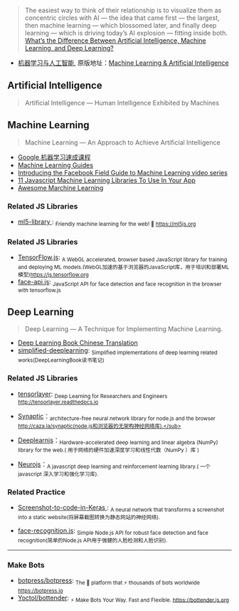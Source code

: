>The easiest way to think of their relationship is to visualize them as concentric circles with AI — the idea that came first — the largest, then machine learning — which blossomed later, and finally deep learning — which is driving today’s AI explosion —  fitting inside both. [What’s the Difference Between Artificial Intelligence, Machine Learning, and Deep Learning?](https://blogs.nvidia.com/blog/2016/07/29/whats-difference-artificial-intelligence-machine-learning-deep-learning-ai/)

- [机器学习与人工智能](https://www.bilibili.com/video/av20922906), 原版地址：[Machine Learning & Artificial Intelligence](https://www.youtube.com/watch?v=z-EtmaFJieY)

## **Artificial Intelligence**

>Artificial Intelligence  —  Human Intelligence Exhibited by Machines

## **Machine Learning**

>Machine Learning —  An Approach to Achieve Artificial Intelligence

- [Google 机器学习速成课程](https://developers.google.com/machine-learning/crash-course/)
- [Machine Learning Guides](https://developers.google.com/machine-learning/guides/)
- [Introducing the Facebook Field Guide to Machine Learning video series](https://research.fb.com/the-facebook-field-guide-to-machine-learning-video-series/)
- [11 Javascript Machine Learning Libraries To Use In Your App](https://blog.bitsrc.io/11-javascript-machine-learning-libraries-to-use-in-your-app-c49772cca46c)
- [Awesome Marchine Learning](https://github.com/shenwei356/awesome/blob/master/machine-learning.md)


### Related JS Libraries

- [ml5-library ](https://github.com/ml5js/ml5-library): <sub>Friendly machine learning for the web! 🤖 https://ml5js.org</sub>

### Related JS Libraries

- [TensorFlow.js](https://github.com/tensorflow/tfjs): <sub>A WebGL accelerated, browser based JavaScript library for training and deploying ML models.(WebGL加速的基于浏览器的JavaScript库，用于培训和部署ML模型)https://js.tensorflow.org</sub>
- [face-api.js](https://github.com/justadudewhohacks/face-api.js): <sub>JavaScript API for face detection and face recognition in the browser with tensorflow.js</sub>

## **Deep Learning**

>Deep Learning — A Technique for Implementing Machine Learning.

- [Deep Learning Book Chinese Translation](https://github.com/exacity/deeplearningbook-chinese)
- [simplified-deeplearning](https://github.com/exacity/simplified-deeplearning): <sub>Simplified implementations of deep learning related works(DeepLearningBook读书笔记)</sub>

### Related JS Libraries

- [tensorlayer](https://github.com/tensorlayer/tensorlayer): <sub>Deep Learning for Researchers and Engineers http://tensorlayer.readthedocs.io</sub>

- [Synaptic](https://github.com/cazala/synaptic)：<sub>architecture-free neural network library for node.js and the browser http://caza.la/synaptic(node.js和浏览器的无架构神经网络库).</sub>

- [Deeplearnjs](https://github.com/PAIR-code/deeplearnjs)：<sub>Hardware-accelerated deep learning and linear algebra (NumPy) library for the web.( 用于网络的硬件加速深度学习和线性代数（NumPy ）库 )</sub>

- [Neurojs](https://github.com/janhuenermann/neurojs)：<sub>A javascript deep learning and reinforcement learning library.( 一个javascript 深入学习和强化学习库).</sub>

### Related  Practice

- [Screenshot-to-code-in-Keras ](https://github.com/emilwallner/Screenshot-to-code-in-Keras): <sub>A neural network that transforms a screenshot into a static website(将屏幕截图转换为静态网站的神经网络).</sub>

- [face-recognition.js](https://github.com/justadudewhohacks/face-recognition.js): <sub>Simple Node.js API for robust face detection and face recognition(简单的Node.js API用于强健的人脸检测和人脸识别).</sub>

---

### Make Bots

- [botpress/botpress](https://github.com/botpress/botpress): <sub>The 🤖 platform that ⚡ thousands of bots worldwide https://botpress.io</sub>
- [Yoctol/bottender](https://github.com/Yoctol/bottender): <sub>⚡️ Make Bots Your Way. Fast and Flexible. https://bottender.js.org</sub>

